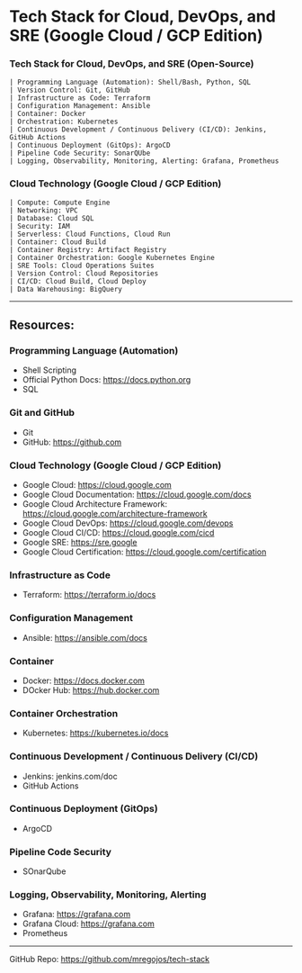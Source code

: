 # Tech Stack for Cloud, DevOps, and SRE (Google Cloud / GCP Edition)

### Tech Stack for Cloud, DevOps, and SRE (Open-Source)
    | Programming Language (Automation): Shell/Bash, Python, SQL
    | Version Control: Git, GitHub
    | Infrastructure as Code: Terraform
    | Configuration Management: Ansible
    | Container: Docker
    | Orchestration: Kubernetes
    | Continuous Development / Continuous Delivery (CI/CD): Jenkins, GitHub Actions
    | Continuous Deployment (GitOps): ArgoCD
    | Pipeline Code Security: SonarQUbe
    | Logging, Observability, Monitoring, Alerting: Grafana, Prometheus
    
    
### Cloud Technology (Google Cloud / GCP Edition)
    | Compute: Compute Engine
    | Networking: VPC
    | Database: Cloud SQL
    | Security: IAM
    | Serverless: Cloud Functions, Cloud Run
    | Container: Cloud Build
    | Container Registry: Artifact Registry
    | Container Orchestration: Google Kubernetes Engine
    | SRE Tools: Cloud Operations Suites
    | Version Control: Cloud Repositories
    | CI/CD: Cloud Build, Cloud Deploy
    | Data Warehousing: BigQuery

---

## Resources:

### Programming Language (Automation)
* Shell Scripting
* Official Python Docs: https://docs.python.org
* SQL

### Git and GitHub
* Git
* GitHub: https://github.com

### Cloud Technology (Google Cloud / GCP Edition)

* Google Cloud: https://cloud.google.com
* Google Cloud Documentation: https://cloud.google.com/docs
* Google Cloud Architecture Framework: https://cloud.google.com/architecture-framework
* Google Cloud DevOps: https://cloud.google.com/devops
* Google Cloud CI/CD: https://cloud.google.com/cicd
* Google SRE: https://sre.google
* Google Cloud Certification: https://cloud.google.com/certification

### Infrastructure as Code
* Terraform: https://terraform.io/docs

### Configuration Management
* Ansible: https://ansible.com/docs

### Container
* Docker: https://docs.docker.com
* DOcker Hub: https://hub.docker.com

### Container Orchestration
* Kubernetes: https://kubernetes.io/docs

### Continuous Development / Continuous Delivery (CI/CD)
* Jenkins: jenkins.com/doc
* GitHub Actions

### Continuous Deployment (GitOps)
* ArgoCD

### Pipeline Code Security
* SOnarQube

### Logging, Observability, Monitoring, Alerting
* Grafana: https://grafana.com
* Grafana Cloud: https://grafana.com
* Prometheus

---

GitHub Repo: https://github.com/mregojos/tech-stack